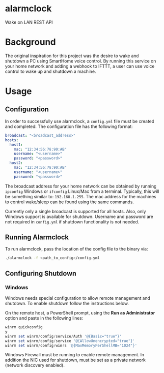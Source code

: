 # alarmclock
Wake on LAN REST API

# Background
The original inspiration for this project was the desire to wake and shutdown a PC using SmartHome voice control. By running this service on your home network and adding a webhook to IFTTT, a user can use voice control to wake up and shutdown a machine.

# Usage
## Configuration
In order to successfully use alarmclock, a `config.yml` file must be created and completed. The configuration file has the following format:
```yaml
broadcast: "<broadcast_address>"
hosts:
  host1:
    mac: "12:34:56:78:90:AB"
    username: "<username>"
    password: "<password>"
  host2:
    mac: "12:34:56:78:90:AB"
    username: "<username>"
    password: "<password>"
```
The broadcast address for your home network can be obtained by running `ipconfig` Windows or `ifconfig` Linux/Mac from a terminal. Typically, this will be something similar to: `192.168.1.255`. The mac address for the machines to control wake/sleep can be found using the same commands.

Currently only a single broadcast is supported for all hosts. Also, only Windows support is available for shutdown. Username and password are not required in `config.yml` if shutdown functionality is not needed.

## Running Alarmclock
To run alarmclock, pass the location of the config file to the binary via:
```bash
./alarmclock -f <path_to_config>/config.yml
```

## Configuring Shutdown
### Windows
Windows needs special configuration to allow remote management and shutdown. To enable shutdown follow the instructions below.

On the remote host, a PowerShell prompt, using the **Run as Administrator** option and paste in the following lines:

```powershell
winrm quickconfig
y
winrm set winrm/config/service/Auth '@{Basic="true"}'
winrm set winrm/config/service '@{AllowUnencrypted="true"}'
winrm set winrm/config/winrs '@{MaxMemoryPerShellMB="1024"}'
```
Windows Firewall must be running to enable remote management. In addition the NIC used for shutdown, must be set as a private network (network discovery enabled).
